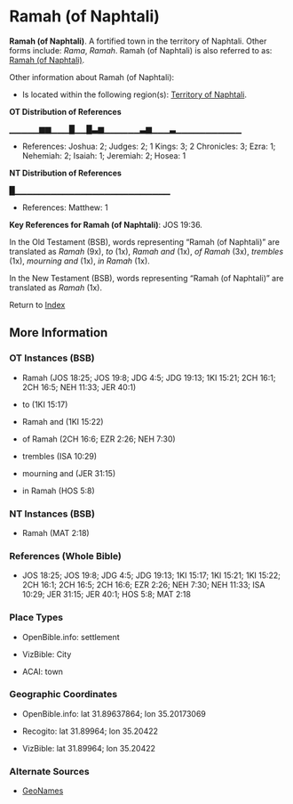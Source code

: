 # Ramah (of Naphtali)
**Ramah (of Naphtali)**. 
A fortified town in the territory of Naphtali. 
Other forms include: 
*Rama*, *Ramah*. 
Ramah (of Naphtali) is also referred to as: 
[Ramah (of Naphtali)](Ramah.2.md). 




Other information about Ramah (of Naphtali):


* Is located within the following region(s): 
[Territory of Naphtali](TerritoryOfNaphtali.md). 


**OT Distribution of References**

▁▁▁▁▁▆▆▁▁▁█▁▁█▃▆▁▁▁▁▁▁▃▆▁▁▁▃▁▁▁▁▁▁▁▁▁▁▁
* References: Joshua: 2; Judges: 2; 1 Kings: 3; 2 Chronicles: 3; Ezra: 1; Nehemiah: 2; Isaiah: 1; Jeremiah: 2; Hosea: 1

**NT Distribution of References**

█▁▁▁▁▁▁▁▁▁▁▁▁▁▁▁▁▁▁▁▁▁▁▁▁▁▁
* References: Matthew: 1



**Key References for Ramah (of Naphtali)**: 
JOS 19:36. 


In the Old Testament (BSB), words representing “Ramah (of Naphtali)” are translated as 
*Ramah* (9x), *to* (1x), *Ramah and* (1x), *of Ramah* (3x), *trembles* (1x), *mourning and* (1x), *in Ramah* (1x). 


In the New Testament (BSB), words representing “Ramah (of Naphtali)” are translated as 
*Ramah* (1x). 


Return to [Index](00-Index.md)

## More Information

### OT Instances (BSB)

* Ramah (JOS 18:25; JOS 19:8; JDG 4:5; JDG 19:13; 1KI 15:21; 2CH 16:1; 2CH 16:5; NEH 11:33; JER 40:1)

* to (1KI 15:17)

* Ramah and (1KI 15:22)

* of Ramah (2CH 16:6; EZR 2:26; NEH 7:30)

* trembles (ISA 10:29)

* mourning and (JER 31:15)

* in Ramah (HOS 5:8)



### NT Instances (BSB)

* Ramah (MAT 2:18)



### References (Whole Bible)

* JOS 18:25; JOS 19:8; JDG 4:5; JDG 19:13; 1KI 15:17; 1KI 15:21; 1KI 15:22; 2CH 16:1; 2CH 16:5; 2CH 16:6; EZR 2:26; NEH 7:30; NEH 11:33; ISA 10:29; JER 31:15; JER 40:1; HOS 5:8; MAT 2:18


### Place Types

* OpenBible.info: settlement

* VizBible: City

* ACAI: town



### Geographic Coordinates

* OpenBible.info: lat 31.89637864; lon 35.20173069

* Recogito: lat 31.89964; lon 35.20422

* VizBible: lat 31.89964; lon 35.20422



### Alternate Sources

* [GeoNames](http://sws.geonames.org/282239)



